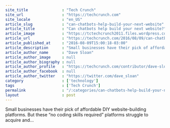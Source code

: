 ```yaml
---
site_title               : "Tech Crunch"
site_url                 : "https://techcrunch.com"
site_locale              : "en_US"
article_slug             : "can-chatbots-help-build-your-next-website"
article_title            : "Can chatbots help build your next website?"
article_image            : "https://tctechcrunch2011.files.wordpress.com/2016/08/gettyimages-476365440.jpg?w=764&h=400&crop=1"
article_url              : "https://techcrunch.com/2016/08/09/can-chatbots-help-build-your-next-website/"
article_published_at     : "2016-08-09T15:00:18-03:00"
article_description      : "Small businesses have their pick of affordable DIY website-building platforms. But these “no coding skills required” platforms struggle to acquire and..."
article_author_name      : "Dave Sloan"
article_author_image     : null
article_author_biography : null
article_author_profile   : "https://techcrunch.com/contributor/dave-sloan/"
article_author_facebook  : null
article_author_twitter   : "https://twitter.com/dave_sloan"
category                 : ['technology']
tags                     : ['Tech Crunch']
permalink                : "/:categories/can-chatbots-help-build-your-next-website/"
layout                   : post
---
```


Small businesses have their pick of affordable DIY website-building platforms. But these “no coding skills required” platforms struggle to acquire and...
